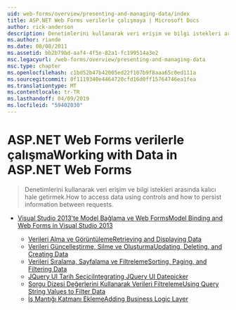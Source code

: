 ```yaml
---
uid: web-forms/overview/presenting-and-managing-data/index
title: ASP.NET Web Forms verilerle çalışmaya | Microsoft Docs
author: rick-anderson
description: Denetimlerini kullanarak veri erişim ve bilgi istekleri arasında kalıcı hale getirmek.
ms.author: riande
ms.date: 08/08/2011
ms.assetid: bb2b79bd-aaf4-4f5e-82a1-fc199514a3e2
msc.legacyurl: /web-forms/overview/presenting-and-managing-data
msc.type: chapter
ms.openlocfilehash: c1bd52b47b42005ed22f107b9f8aaa65c0ed111a
ms.sourcegitcommit: 0f1119340e4464720cfd16d0ff15764746ea1fea
ms.translationtype: MT
ms.contentlocale: tr-TR
ms.lasthandoff: 04/09/2019
ms.locfileid: "59402030"
---
```

# <a name="working-with-data-in-aspnet-web-forms"></a><span data-ttu-id="2c70b-103">ASP.NET Web Forms verilerle çalışma</span><span class="sxs-lookup"><span data-stu-id="2c70b-103">Working with Data in ASP.NET Web Forms</span></span>

> <span data-ttu-id="2c70b-104">Denetimlerini kullanarak veri erişim ve bilgi istekleri arasında kalıcı hale getirmek.</span><span class="sxs-lookup"><span data-stu-id="2c70b-104">How to access data using controls and how to persist information between requests.</span></span>


- [<span data-ttu-id="2c70b-105">Visual Studio 2013'te Model Bağlama ve Web Forms</span><span class="sxs-lookup"><span data-stu-id="2c70b-105">Model Binding and Web Forms in Visual Studio 2013</span></span>](model-binding/index.md)

    - [<span data-ttu-id="2c70b-106">Verileri Alma ve Görüntüleme</span><span class="sxs-lookup"><span data-stu-id="2c70b-106">Retrieving and Displaying Data</span></span>](model-binding/retrieving-data.md)
    - [<span data-ttu-id="2c70b-107">Verileri Güncelleştirme, Silme ve Oluşturma</span><span class="sxs-lookup"><span data-stu-id="2c70b-107">Updating, Deleting, and Creating Data</span></span>](model-binding/updating-deleting-and-creating-data.md)
    - [<span data-ttu-id="2c70b-108">Verileri Sıralama, Sayfalama ve Filtreleme</span><span class="sxs-lookup"><span data-stu-id="2c70b-108">Sorting, Paging, and Filtering Data</span></span>](model-binding/sorting-paging-and-filtering-data.md)
    - [<span data-ttu-id="2c70b-109">JQuery UI Tarih Seçici</span><span class="sxs-lookup"><span data-stu-id="2c70b-109">Integrating JQuery UI Datepicker</span></span>](model-binding/integrating-jquery-ui.md)
    - [<span data-ttu-id="2c70b-110">Sorgu Dizesi Değerlerini Kullanarak Verileri Filtreleme</span><span class="sxs-lookup"><span data-stu-id="2c70b-110">Using Query String Values to Filter Data</span></span>](model-binding/using-query-string-values-to-retrieve-data.md)
    - [<span data-ttu-id="2c70b-111">İş Mantığı Katmanı Ekleme</span><span class="sxs-lookup"><span data-stu-id="2c70b-111">Adding Business Logic Layer</span></span>](model-binding/adding-business-logic-layer.md)
